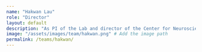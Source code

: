 ```yaml
---
name: "Hakwan Lau"
role: "Director"
layout: default
description: "As PI of the Lab and director of the Center for Neuroscience Imaging Research, Hakwan aims to uncover the fundamental reason why humans experience the world differently from other animals."
image: "/assets/images/team/hakwan.png" # Add the image path
permalink: /teams/hakwan/
---
```

